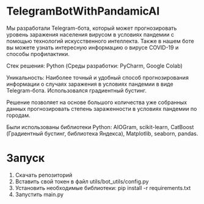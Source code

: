 # TelegramBotWithPandamicAI
Мы разработали Telegram-бота, который может прогнозировать уровень заражения населения вирусом в условиях пандемии с помощью технологий искусственного интеллекта. Также в нашем боте вы можете узнать интересную информацию о вирусе COVID-19 и способы профилактики.

Стек решения: Python (Среды разработки: PyCharm, Google Colab)

Уникальность: Наиболее точный и удобный способ прогнозирования информации о случаях заражения в условиях пандемии в виде Telegram-бота. Использовался градиентный бустинг.

Решение позволяет на основе большого количества уже собранных данных прогнозировать степень зараженности в условиях пандемии по городам.

Были использованы библиотеки Python: AIOGram, scikit-learn, CatBoost (Градиентный бустинг, библиотека Яндекса), Matplotlib, seaborn, pandas.

# Запуск
1) Скачать репозиторий
2) Вставить свой токен в файл utils/bot_utils/config.py
3) Установить необходимые библиотеки: pip install -r requirements.txt
4) Запустить main.py

